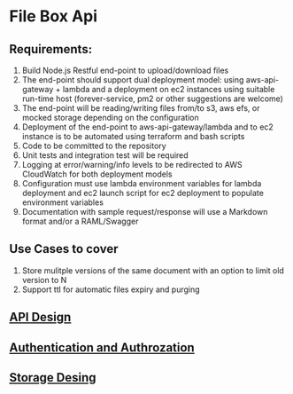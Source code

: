 # File Box Api #

## Requirements:

1. Build Node.js Restful end-point to upload/download files
2. The end-point should support dual deployment model: using aws-api-gateway + lambda and a deployment on ec2 instances using suitable run-time host (forever-service, pm2 or other suggestions are welcome)
3. The end-point will be reading/writing files from/to s3, aws efs, or mocked storage depending on the configuration
4. Deployment of the end-point to aws-api-gateway/lambda and to ec2 instance is to be automated using terraform and bash scripts
5. Code to be committed to the repository
6. Unit tests and integration test will be required
7. Logging at error/warning/info levels to be redirected to AWS CloudWatch for both deployment models
8. Configuration must use lambda environment variables for lambda deployment and ec2 launch script for ec2 deployment to populate environment variables
9. Documentation with sample request/response will use a Markdown format and/or a RAML/Swagger

## Use Cases to cover
1. Store mulitple versions of the same document with an option to limit old version to N
2. Support ttl for automatic files expiry and purging

## [API Design](./docs/API.md)

## [Authentication and Authrozation](./docs/AuthC&AuthZ.md)

## [Storage Desing](./docs/StorageDesign.md)